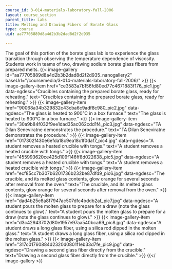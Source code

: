 ```yaml
---
course_id: 3-014-materials-laboratory-fall-2006
layout: course_section
parent_title: Labs
title: Melting and Drawing Fibers of Borate Glass
type: course
uid: aa77705889d8a4d2b3b2dad8d2f2d935

---
```


The goal of this portion of the borate glass lab is to experience the glass transition through observing the temperature dependence of viscosity. Students work in teams of two, drawing sodium borate glass fibers from prepared melts.
{{< image-gallery id="aa77705889d8a4d2b3b2dad8d2f2d935_nanogallery2" baseUrl="/coursemedia/3-014-materials-laboratory-fall-2006/" >}}
{{< image-gallery-item href="ce3583a7b156fd80ed77c4671883f176_pic1.jpg" data-ngdesc="Crucibles containing the prepared borate glass, ready for reheating." text="Crucibles containing the prepared borate glass, ready for reheating." >}}
{{< image-gallery-item href="90068a34b329832c43cba6c9adf8c980_pic2.jpg" data-ngdesc="The glass is heated to 900°C in a box furnace." text="The glass is heated to 900°C in a box furnace." >}}
{{< image-gallery-item href="30a9b84f032f9ee1dad35ac062cdd1f4_pic3.jpg" data-ngdesc="TA Dilan Seneviratne demonstrates the procedure." text="TA Dilan Seneviratne demonstrates the procedure." >}}
{{< image-gallery-item href="017302f430e6efda18c9ea18c1f0daf7_pic4.jpg" data-ngdesc="A student removes a heated crucible with tongs." text="A student removes a heated crucible with tongs." >}}
{{< image-gallery-item href="455993620ce425d109f146ff8d022638_pic5.jpg" data-ngdesc="A student removes a heated crucible with tongs." text="A student removes a heated crucible with tongs." >}}
{{< image-gallery-item href="ecf85cc7b307b6201736b232be87dfd9_pic6.jpg" data-ngdesc="The crucible, and its melted glass contents, glow orange for several seconds after removal from the oven." text="The crucible, and its melted glass contents, glow orange for several seconds after removal from the oven." >}}
{{< image-gallery-item href="dad4b25e8a8f7947ac507dfc4bddb2af_pic7.jpg" data-ngdesc="A student pours the molten glass to prepare for a draw (note the glass continues to glow)." text="A student pours the molten glass to prepare for a draw (note the glass continues to glow)." >}}
{{< image-gallery-item href="d3c42943702d80e1957e97aa540bca69_pic8.jpg" data-ngdesc="A student draws a long glass fiber, using a silica rod dipped in the molten glass." text="A student draws a long glass fiber, using a silica rod dipped in the molten glass." >}}
{{< image-gallery-item href="317c01760884d2320d0801f1eb33d7fe_pic9.jpg" data-ngdesc="Drawing a second glass fiber directly from the crucible." text="Drawing a second glass fiber directly from the crucible." >}}
{{</ image-gallery >}}